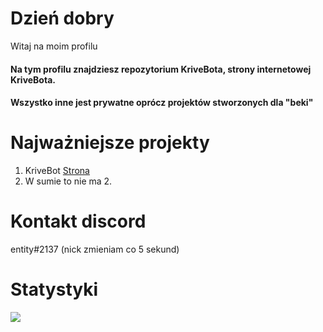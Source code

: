 # Dzień dobry
Witaj na moim profilu
#### Na tym profilu znajdziesz repozytorium KriveBota, strony internetowej KriveBota.
#### Wszystko inne jest prywatne oprócz projektów stworzonych dla "beki"
# Najważniejsze projekty
1. KriveBot [Strona](https://krivebot.tk)
2. W sumie to nie ma 2. 
# Kontakt discord 
entity#2137 (nick zmieniam co 5 sekund)
# Statystyki 
<img src="https://github-readme-stats.vercel.app/api?username=Korrumz2PL&theme=blue-green"> </img>
<im src="https://github-readme-stats.vercel.app/api/top-langs/?username=Korrumz2PL&theme=blue-green"> </img>
 
